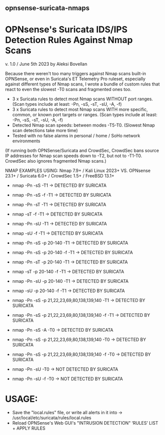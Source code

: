 ## opnsense-suricata-nmaps
# OPNsense's Suricata IDS/IPS Detection Rules Against Nmap Scans
v. 1.0 / June 5th 2023 by Aleksi Bovellan

Because there weren't too many triggers against Nmap scans built-in OPNSense, or even in Suricata's ET Telemetry Pro ruleset, especially against different types of Nmap scans, I wrote a bundle of custom rules that react to even the slowest -T0 scans and fragmented ones too.

- 3 x Suricata rules to detect most Nmap scans WITHOUT port ranges. (Scan types include at least: -Pn, -sS, -sT, -sU, -A, -f)
- 3 x Suricata rules to detect most Nmap scans WITH more specific, common, or known port targets or ranges. (Scan types include at least: -Pn, -sS, -sT, -sU, -A, -f)
- Detected Nmap scan speeds: between modes -T5-T0. (Slowest Nmap scan detections take more time)
- Tested with no false alarms in personal / home / SoHo network environments


(If running both OPNSense/Suricata and CrowdSec, CrowdSec bans source IP addresses for Nmap scan speeds down to -T2, but not to -T1-T0. CrowdSec also ignores fragmented Nmap scans.)


NMAP EXAMPLES USING:   Nmap 7.9+ / Kali Linux 2023+	  VS.   OPNsense 23.1+  /  Suricata 6.0+  /  CrowdSec 1.5+  /  FreeBSD 13.1+

- nmap -Pn -sS -T1     ->     DETECTED BY SURICATA
- nmap -Pn -sS -f -T1     ->     DETECTED BY SURICATA
- nmap -Pn -sT -T1     ->     DETECTED BY SURICATA
- nmap -sT -f -T1     ->     DETECTED BY SURICATA
- nmap -Pn -sU -T1     ->     DETECTED BY SURICATA
- nmap -sU -f -T1     ->     DETECTED BY SURICATA
- nmap -Pn -sS -p 20-140 -T1     ->     DETECTED BY SURICATA
- nmap -Pn -sS -p 20-140 -f -T1     ->     DETECTED BY SURICATA
- nmap -Pn -sT -p 20-140 -T1     ->     DETECTED BY SURICATA
- nmap -sT -p 20-140 -f -T1     ->     DETECTED BY SURICATA
- nmap -Pn -sU -p 20-140 -T1     ->     DETECTED BY SURICATA
- nmap -sU -p 20-140 -f -T1     ->     DETECTED BY SURICATA
- nmap -Pn -sS -p 21,22,23,69,80,138,139,140 -T1     ->     DETECTED BY SURICATA
- nmap -Pn -sS -p 21,22,23,69,80,138,139,140 -f -T1     ->     DETECTED BY SURICATA
- nmap -Pn -sS -A -T0     ->     DETECTED BY SURICATA
- nmap -Pn -sS -p 21,22,23,69,80,138,139,140 -T0     ->     DETECTED BY SURICATA
- nmap -Pn -sS -p 21,22,23,69,80,138,139,140 -f -T0     ->     DETECTED BY SURICATA

- nmap -Pn -sU -T0     ->     NOT DETECTED BY SURICATA
- nmap -Pn -sU -f -T0     ->     NOT DETECTED BY SURICATA

# USAGE:

- Save the "local.rules" file, or write all alerts in it into ->  /usr/local/etc/suricata/rules/local.rules
- Reload OPNSense's Web GUI's "INTRUSION DETECTION" ‘RULES’ LIST + APPLY RULES
